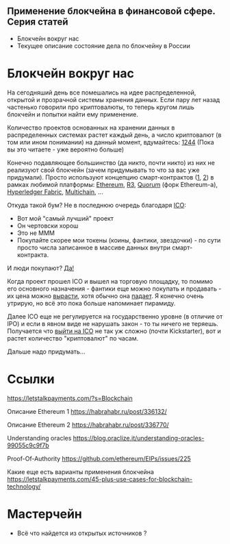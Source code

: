 ## Применение блокчейна в финансовой сфере. Серия статей

* Блокчейн вокруг нас
* Текущее описание состояние дела по блокчейну в России



# Блокчейн вокруг нас
На сегодняший день все помешались на идее распределенной, открытой и прозрачной системы хранения данных. Если пару лет назад частенько говорили про криптовалюты, то теперь кругом лишь блокчейн и попытки найти ему применение.

Количество проектов основанных на хранении данных в распределенных системах растет каждый день, а число криптовалют (в том или ином понимании) на данный момент, вдумайтесь: [1244](https://coinmarketcap.com/all/views/all/) (Пока вы это читаете - уже вероятно больше)

Конечно подавляющее большинство (да никто, почти никто) из них не реализуют свой блокчейн (зачем придумывать то что за вас уже придумали). Просто используют концепцию смарт-контрактов ([1](https://habrahabr.ru/company/bitfury/blog/330316/), [2](https://habrahabr.ru/post/338084/)) в рамках любимой платформы: [Ethereum](https://www.ethereum.org/), [R3](https://www.r3.com), [Quorum](https://www.jpmorgan.com/global/Quorum) (форк Ethereum-a), [Hyperledger Fabric](https://hyperledger.org), [Multichain](https://www.multichain.com), ...

Откуда такой бум? Не в последнюю очередь благодаря [ICO](https://ru.wikipedia.org/wiki/ICO_(криптовалюты)):
* Вот мой "самый лучший" проект
* Он чертовски хорош
* Это не МММ
* Покупайте скорее мои токены (коины, фантики, звездочки) - по сути просто числа записанное в массиве данных внутри смарт-контракта.

И люди покупают? [Да!](https://themerkle.com/top-10-cryptocurrency-icos-throughout-2017-to-date/)

Когда проект прошел ICO и вышел на торговую площадку, то помимо его основного назначения - фантики еще можно покупать и продавать - их цена можно [вырасти](https://coinmarketcap.com/currencies/waves/), хотя обычно она [падает](https://coinmarketcap.com/currencies/monetha/).
Я конечно очень утрирую, но всё это пока больше напоминает пирамиду.

Далее ICO еще не регулируется на государственно уровне (в отличие от IPO) и если в явном виде не нарушать закон - то ты ничего не теряешь. Получается что [выйти на ICO](https://cointelegraph.com/explained/how-to-launch-a-successful-ico-explained) не так уж сложно (почти Kickstarter), вот и растет количество "криптовалют" по часам.

Дальше надо придумать...







# Ссылки

https://letstalkpayments.com/?s=Blockchain

Описание Ethereum 1
https://habrahabr.ru/post/336132/

Описание Ethereum 2
https://habrahabr.ru/post/336770/

Understanding oracles
https://blog.oraclize.it/understanding-oracles-99055c9c9f7b

Proof-Of-Authority
https://github.com/ethereum/EIPs/issues/225

Какие еще есть варианты применения блокчейна
https://letstalkpayments.com/45-plus-use-cases-for-blockchain-technology/



# Мастерчейн
* Всё что найдется из открытых источников ?

